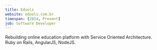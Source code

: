 ```yaml
---
title: Edools
website: edools.com.br
timespan: [2014, Present]
job: Software Developer
---
```


Rebuilding online education platform with Service Oriented Architecture. Ruby on Rails, AngularJS, NodeJS.
